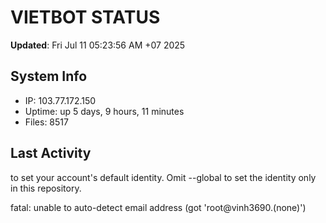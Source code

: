 # VIETBOT STATUS
**Updated**: Fri Jul 11 05:23:56 AM +07 2025

## System Info
- IP: 103.77.172.150
- Uptime: up 5 days, 9 hours, 11 minutes
- Files: 8517

## Last Activity

to set your account's default identity.
Omit --global to set the identity only in this repository.

fatal: unable to auto-detect email address (got 'root@vinh3690.(none)')
